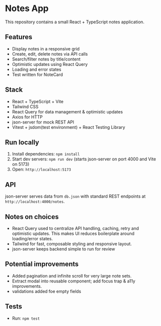 # Notes App
This repository contains a small React + TypeScript notes application.

## Features
- Display notes in a responsive grid
- Create, edit, delete notes via API calls
- Search/filter notes by title/content
- Optimistic updates using React Query
- Loading and error states
- Test written for NoteCard

## Stack
- React + TypeScript + Vite
- Tailwind CSS
- React Query for data management & optimistic updates
- Axios for HTTP
- json-server for mock REST API
- Vitest + jsdom(test environment) + React Testing Library 

## Run locally
1. Install dependencies: `npm install`
2. Start dev servers: `npm run dev` (starts json-server on port 4000 and Vite on 5173)
3. Open: `http://localhost:5173`

## API
json-server serves data from `db.json` with standard REST endpoints at `http://localhost:4000/notes`.

## Notes on choices
- React Query used to centralize API handling, caching, retry and optimistic updates. This makes UI reduces boilerplate around loading/error states.
- Tailwind for fast, composable styling and responsive layout.
- json-server keeps backend simple to run for review

## Potential improvements
- Added pagination and infinite scroll for very large note sets.
- Extract modal into reusable component; add focus trap & a11y improvements.
- validations added foe empty fields

## Tests
- Run: `npm test`
